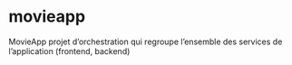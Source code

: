 # movieapp
MovieApp projet d’orchestration qui regroupe l’ensemble des services de l’application (frontend, backend)
